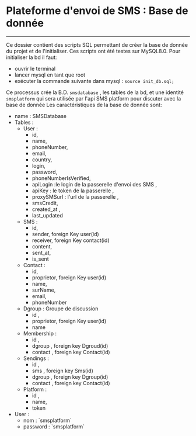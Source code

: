 
# Plateforme d'envoi de SMS : Base de donnée
-----

Ce dossier contient des scripts SQL permettant de créer la base de donnée du projet et de l'initialiser.
Ces scripts ont été testes sur MySQL8.0.
Pour initialiser la bd il faut:
 - ouvrir le terminal 
 - lancer mysql en tant que root
 - exécuter la commande suivante dans mysql : `source init_db.sql;`

Ce processus crée la B.D. `smsdatabase` , les tables de la bd, et une identité `smsplatform` qui sera utilisée par l'api SMS platform pour discuter avec la base de donnée
Les caractéristiques de la base de donnée sont:
<ul>
  <li>name : SMSDatabase</li>
  <li>
    Tables :
    <ul>
      <li>User :
        <ul>
          <li> id, </li>
          <li> name, </li>
          <li> phoneNumber, </li>
          <li> email, </li>
          <li> country, </li>
          <li> login, </li>
          <li> password, </li>
          <li> phoneNumberIsVerified, </li>
          <li> apiLogin :le login de la passerelle d'envoi des SMS ,</li>
          <li> apiKey : le token de la passerelle ,</li>
          <li> proxySMSurl : l'url de la passerelle ,</li>
          <li> smsCredit,</li>
          <li> created_at ,</li>
          <li> last_updated </li>          
        </ul>
      </li>
      <li>SMS :
        <ul>
          <li> id, </li>
          <li> sender, foreign Key user(id) </li>
          <li> receiver, foreign Key contact(id) </li>
          <li> content, </li>
          <li> sent_at,</li>
          <li> is_sent</li>
        </ul>
      </li>
      <li>Contact :
        <ul>
          <li> id,</li>
          <li> proprietor, foreign Key user(id)</li>
          <li> name, </li>
          <li> surName, </li>
          <li> email, </li>
          <li> phoneNumber</li>
        </ul>
      </li>
      <li>Dgroup : Groupe de discussion
          <ul>
              <li> id ,</li>
              <li> proprietor, foreign Key user(id) </li>
              <li> name </li>
          </ul>
      </li>
      <li>Membership :
          <ul>
              <li> id ,</li>
              <li> dgroup , foreign key Dgroud(id) </li>
              <li> contact , foreign key Contact(id) </li>
          </ul>
      </li>
      <li>Sendings :
          <ul>
              <li> id ,</li>
              <li> sms , foreign key Sms(id) </li>
              <li> dgroup , foreign key Dgroup(id) </li>
              <li> contact , foreign key Contact(id) </li>
          </ul>
      </li>
      <li>Platform :
          <ul>
              <li> id , </li>
              <li> name,   </li>
              <li> token </li>
          </ul>
    </ul>
  </li>
  <li>User :
      <ul>
          <li> nom : `smsplatform` </li>
          <li> password : `smsplatform` </li>
      </ul>
  </li>
</ul>
